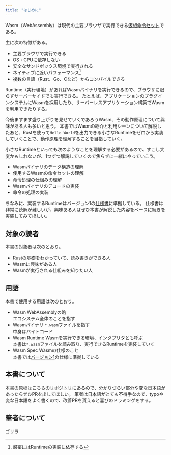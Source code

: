 ```yaml
---
title: "はじめに"
---
```


Wasm（WebAssembly）は現代の主要ブラウザで実行できる[仮想命令セット](https://ja.wikipedia.org/wiki/%E5%91%BD%E4%BB%A4%E3%82%BB%E3%83%83%E3%83%88)である。

主に次の特徴がある。

- 主要ブラウザで実行できる
- OS・CPUに依存しない
- 安全なサンドボックス環境で実行される
- ネイティブに近いパフォーマンス[^1]
- 複数の言語（Rust、Go、Cなど）からコンパイルできる

Runtime（実行環境）があればWasmバイナリを実行できるので、ブラウザに限らずサーバーサイドでも実行できる。
たとえば、アプリケーションのプラグインシステムにWasmを採用したり、サーバーレスアプリケーション構築でWasmを利用できたりする。

今後ますます盛り上がりを見せていくであろうWasm、その動作原理について興味がある人も多いと思う。
本書ではWasmの紹介と利用シーンについて解説したあと、Rustを使って`Hello World`を出力できる小さなRuntimeをゼロから実装していくことで、動作原理を理解することを目指していく。

小さなRuntimeといっても次のようなことを理解する必要があるので、すこし大変かもしれないが、1つずつ解説していくので焦らずに一緒にやっていこう。

- Wasmバイナリのデータ構造の理解
- 使用するWasmの命令セットの理解
- 命令処理の仕組みの理解
- Wasmバイナリのデコードの実装
- 命令の処理の実装

ちなみに、実装するRuntimeはバージョン1の[仕様書](https://www.w3.org/TR/wasm-core-1/)に準拠している。
仕様書は非常に読解が難しいが、興味ある人はぜひ本書が解説した内容をベースに続きを実装してみてほしい。

## 対象の読者

本書の対象者は次のとおり。

- Rustの基礎をわかっていて、読み書きができる人
- Wasmに興味がある人
- Wasmが実行される仕組みを知りたい人

## 用語

本書で使用する用語は次のとおり。

- Wasm
  WebAssemblyの略  
  エコシステム全体のことを指す
- Wasmバイナリ
  `*.wasm`ファイルを指す  
  中身はバイトコード
- Wasm Runtime
  Wasmを実行できる環境、インタプリタとも呼ぶ  
  本書は`*.wasm`ファイルを読み取り、実行できるRuntimeを実装していく
- Wasm Spec
  Wasmの仕様のこと  
  本書では[バージョン1](https://www.w3.org/TR/wasm-core-1/)の仕様に準拠している

[^1]: 厳密にはRuntimeの実装に依存する

## 本書について
本書の原稿はこちらの[リポジトリ](https://github.com/skanehira/zenn-books)にあるので、分かりづらい部分や変な日本語があったらぜひPRを出してほしい。
筆者は日本語がとても不得手なので、typoや変な日本語をよく書くので、改善PRを貰えると喜びのドラミングをする。

## 筆者について
ゴリラ
